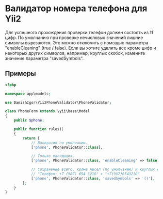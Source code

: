 Валидатор номера телефона для Yii2
===

Для успешного прохождения проверки телефон должен состоять из 11 цифр.
По умолчанию при проверке нечисловых значений лишние символы вырезаются.
Это можно отключить с помощью параметра "enableCleaning" (true / false).
Если вы хотите удалить все кроме цифр и некоторых других символов, например, круглых скобок,
измените значение параметра "savedSymbols".

Примеры
---

```php
<?php

namespace app\models;

use DanishIgor\Yii2PhoneValidator\PhoneValidator;

class PhoneForm extends \yii\base\Model
{
    public $phone;

    public function rules()
    {
        return [
            // Валидация по умолчанию.
            ['phone', PhoneValidator::class],

            // Только валидация.
            ['phone', PhoneValidator::class, 'enableCleaning' => false],

            // Сохранение всего, кроме чисел (по умолчанию) и круглых скобок в строке.
            // "Телефон: +7 (987) 654 3210" > "+7(987)6543210"
            ['phone', PhoneValidator::class, 'savedSymbols' => '()'],
        ];
    }
}
```
